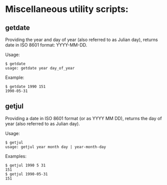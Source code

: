 # Miscellaneous utility scripts:

## getdate

Providing the year and day of year (also referred to as Julian day), returns
date in ISO 8601 format: YYYY-MM-DD.

Usage:

    $ getdate
    usage: getdate year day_of_year

Example:

    $ getdate 1990 151
    1990-05-31

## getjul

Providing a date in ISO 8601 format (or as YYYY MM DD), returns the day
of year (also referred to as Julian day).

Usage:

    $ getjul
    usage: getjul year month day | year-month-day

Examples:

    $ getjul 1990 5 31
    151
    $ getjul 1990-05-31
    151


